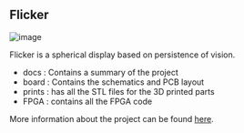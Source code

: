 Flicker
----

![image](https://danfoisy.github.io/flicker/images/image1.png)

Flicker is a spherical display based on persistence of vision.


- docs : Contains a summary of the project
- board : Contains the schematics and PCB layout
- prints : has all the STL files for the 3D printed parts
- FPGA : contains all the FPGA code


More information about the project can be found [here](https://danfoisy.github.io/flicker/).



